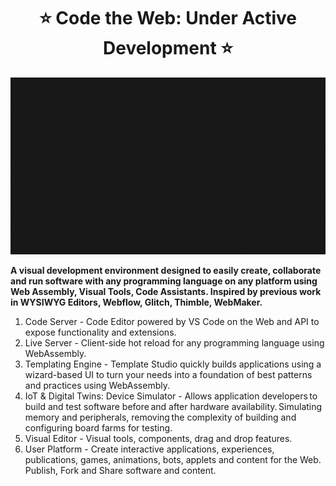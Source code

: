 
<h1 align="center" style="border-bottom: none">
    <b>
       ⭐️ Code the Web: Under Active Development ⭐️
    </b>
</h1>

![Intro](/profile/coditor.gif)

**A visual development environment designed to easily create, collaborate and run software with any programming language on any platform using Web Assembly, Visual Tools, Code Assistants. Inspired by previous work in WYSIWYG Editors, Webflow, Glitch, Thimble, WebMaker.**

1. Code Server - Code Editor powered by VS Code on the Web and API to expose functionality and extensions.  
2. Live Server - Client-side hot reload for any programming language using WebAssembly.  
3. Templating Engine - Template Studio quickly builds applications using a wizard-based UI to turn your needs into a foundation of best patterns and practices using WebAssembly.
4. IoT & Digital Twins: Device Simulator -  Allows application developers to build and test software before and after hardware availability. Simulating memory and peripherals, removing the complexity of building and configuring board farms for testing.
5. Visual Editor - Visual tools, components, drag and drop features.
6. User Platform - Create interactive applications, experiences, publications, games, animations, bots, applets and content for the Web. Publish, Fork and Share software and content. 
